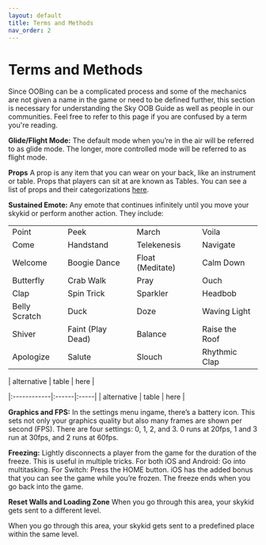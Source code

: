 ```yaml
---
layout: default
title: Terms and Methods
nav_order: 2
---
```


# Terms and Methods
Since OOBing can be a complicated process and some of the mechanics are not given a name in the game or need to be defined further, this section is necessary for understanding the Sky OOB Guide as well as people in our communities. Feel free to refer to this page if you are confused by a term you're reading.

**Glide/Flight Mode:**
The default mode when you’re in the air will be referred to as glide mode. The longer, more controlled mode will be referred to as flight mode.

**Props**
A prop is any item that you can wear on your back, like an instrument or table. Props that players can sit at are known as Tables. You can see a list of props and their categorizations [here](https://sky-children-of-the-light.fandom.com/wiki/Props#Availability_Legend).

**Sustained Emote:**
Any emote that continues infinitely until you move your skykid or perform another action. They include:

|                   |                   |                   |                   |
|:------------------|:------------------|:------------------|:------------------|
| Point             | Peek              | March             | Voila             |
| Come              | Handstand         | Telekenesis       | Navigate          |
| Welcome           | Boogie Dance      | Float (Meditate)  | Calm Down         |
| Butterfly         | Crab Walk         | Pray              | Ouch              |
| Clap              | Spin Trick        | Sparkler          | Headbob           |
| Belly Scratch     | Duck              | Doze              | Waving Light      |
| Shiver            | Faint (Play Dead) | Balance           | Raise the Roof    |
| Apologize         | Salute            | Slouch            | Rhythmic Clap     |

| alternative | table | here |

|:------------|:------|:-----|
| alternative | table | here |

**Graphics and FPS:**
In the settings menu ingame, there’s a battery icon. This sets not only your graphics quality but also many frames are shown per second (FPS). There are four settings: 0, 1, 2, and 3. 0 runs at 20fps, 1 and 3 run at 30fps, and 2 runs at 60fps.

**Freezing:**
Lightly disconnects a player from the game for the duration of the freeze. This is useful in multiple tricks. For both iOS and Android: Go into multitasking. For Switch: Press the HOME button. iOS has the added bonus that you can see the game while you’re frozen. The freeze ends when you go back into the game.

**Reset Walls and Loading Zone**
When you go through this area, your skykid gets sent to a different level.

When you go through this area, your skykid gets sent to a predefined place within the same level.
